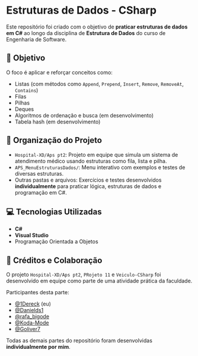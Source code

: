# Estruturas de Dados - CSharp

Este repositório foi criado com o objetivo de **praticar estruturas de dados em C#** ao longo da disciplina de **Estrutura de Dados** do curso de Engenharia de Software.

## 🎯 Objetivo

O foco é aplicar e reforçar conceitos como:
- Listas (com métodos como `Append`, `Prepend`, `Insert`, `Remove`, `RemoveAt`, `Contains`)
- Filas
- Pilhas
- Deques
- Algoritmos de ordenação e busca (em desenvolvimento)
- Tabela hash (em desenvolvimento)

## 📁 Organização do Projeto

- `Hospital-XD/Aps pt2`: Projeto em equipe que simula um sistema de atendimento médico usando estruturas como fila, lista e pilha.
- `APS_MenuEstruturasDados/`: Menu interativo com exemplos e testes de diversas estruturas.
- Outras pastas e arquivos: Exercícios e testes desenvolvidos **individualmente** para praticar lógica, estruturas de dados e programação em C#.

## 💻 Tecnologias Utilizadas

- **C#**
- **Visual Studio**
- Programação Orientada a Objetos

## 👥 Créditos e Colaboração

O projeto `Hospital-XD/Aps pt2`, `PRojeto 11` e `Veiculo-CSharp`  foi desenvolvido em equipe como parte de uma atividade prática da faculdade.

Participantes desta parte:
- [@1Dereck](https://github.com/1Dereck) (eu)
- [@Danields1](https://github.com/Danields1)
- [@rafa_bigode](https://github.com/rafa_bigode)
- [@Koda-Mode](https://github.com/Koda-Mode)  
- [@Goliver7](https://github.com/Goliver7)

Todas as demais partes do repositório foram desenvolvidas **individualmente por mim**.
